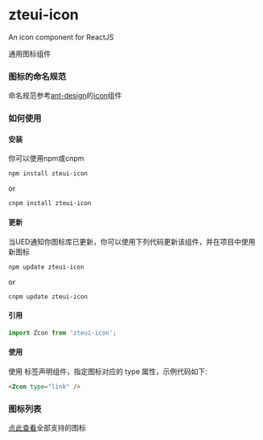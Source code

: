 # zteui-icon
An icon component for ReactJS

通用图标组件

### 图标的命名规范
命名规范参考[ant-design](https://ant.design/docs/react/introduce-cn)的[icon](https://ant.design/components/icon-cn/)组件

### 如何使用
#### 安装
你可以使用npm或cnpm
```text
npm install zteui-icon
```
or
```text
cnpm install zteui-icon
```

#### 更新
当UED通知你图标库已更新，你可以使用下列代码更新该组件，并在项目中使用新图标
```text
npm update zteui-icon
```
or
```text
cnpm update zteui-icon
```

#### 引用
```javascript
import Zcon from 'zteui-icon';
```

#### 使用
使用 <Icon /> 标签声明组件，指定图标对应的 type 属性，示例代码如下:
```html
<Zcon type="link" />
```

### 图标列表
[点此查看](https://nicokam.github.io/zteui-icon/)全部支持的图标
